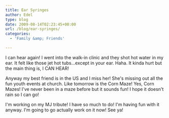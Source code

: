 ```yaml
---
title: Ear Syringes
author: Edel
type: blog
date: 2009-08-14T02:23:45+00:00
url: /blog/ear-syringes/
categories:
  - 'Family &amp; Friends'

---
```

I can hear again! I went into the walk-in clinic and they shot hot water in my ear. It felt like those jet hot tubs...except in your ear. Haha. It kinda hurt but the main thing is, I CAN HEAR!

Anyway my best friend is in the US and I miss her! She's missing out all the fun youth events at church. Like tomorrow is the Corn Maze! Yes, Corn Mazes! I've never been in a maze before but it sounds fun! I hope it doesn't rain so I can go!

I'm working on my MJ tribute! I have so much to do! I'm having fun with it anyway. I'm going to go actually work on it now! See ya!


